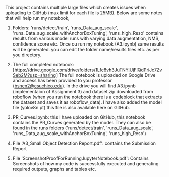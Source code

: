 This project contains multiple large files which creates issues when uploading to GitHub (max limit for each file is 25MB). Below are some notes that will help run my notebook,

1. Folders: 'runs/detect/train', 'runs_Data_aug_scale', 'runs_Data_aug_scale_withAnchorBoxTuning', 'runs_high_Reso' contains results from various model runs with varying data augmentation, NMS, confidence score etc. Once ou run my notebook (A3.ipynb) same results will be generated. you can edit the folder name/results files etc. as per you directory.
   
2. The full completed notebook: [https://drive.google.com/drive/folders/1Lfc8vh3JuTNYlUjFIQdPriJc7ZvSeb2M?usp=sharing]
   The full notebook is uploaded on Google Drive and access has been provided to you professor (bshen2@csuchico.edu).   In the drive you will find A3.ipynb (implementaion of Assignment 3) and dataset.zip downloaded from roboflow (when you run the notebook there is a codeblock that extracts the dataset and saves it as roboflow_data). I have also added the model file (yolov8n.pt) this file is also available here on GitHub.

3. PR_Curves.ipynb: this I have uploaded on GitHub, this notebook contains the PR_Curves generated by the model. They can also be found in the runs folders ('runs/detect/train', 'runs_Data_aug_scale', 'runs_Data_aug_scale_withAnchorBoxTuning', 'runs_high_Reso')

4. File 'A3_Small Object Detection Report.pdf': contains the Submission Report
   
5. File 'ScreenshotProofForRunningJupyterNotebook.pdf': Contains Screenshots of how my code is successfully executed and generating required outputs, graphs and tables etc.

